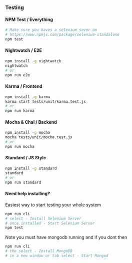 ### Testing

#### NPM Test / Everything

```bash
# Make sure you haves a selenium sever on 
# https://www.npmjs.com/package/selenium-standalone
npm test
```

#### Nightwatch / E2E

``` bash
npm install -g nightwatch
nightwatch
# or
npm run e2e
```

#### Karma / Frontend

``` bash
npm install -g karma
karma start tests/unit/karma.test.js
# or
npm run karma
```

#### Mocha & Chai / Backend

``` bash
npm install -g mocha
mocha tests/unit/mocha.test.js
# or
npm run mocha
```

#### Standard / JS Style

``` bash
npm install -g standard
standard
# or
npm run standard
```

#### Need help installing?

Easiest way to start testing your whole system 

``` bash
npm run cli
# select - Install Selenium Server
# once installed - Start Selenium Server
npm test
```

Note you must have mongodb running and if you dont then 
``` bash
npm run cli
# the select - Install MongoDB
# in a new window or tab select - Start Mongod
```